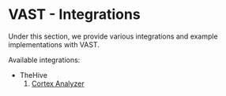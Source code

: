 VAST - Integrations
================================

Under this section, we provide various integrations and example implementations with VAST.

Available integrations:
* TheHive
    1. [Cortex Analyzer](thehive/README.md)